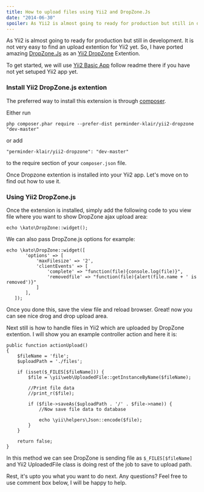```yaml
---
title: How to upload files using Yii2 and DropZone.Js
date: "2014-06-30"
spoiler: As Yii2 is almost going to ready for production but still in development
---
```


As Yii2 is almost going to ready for production but still in development. It is not very easy to find an upload extention for Yii2 yet. So, I have ported amazing [DropZone.Js](http://www.dropzonejs.com/)  as an [Yii2 DropZone](https://github.com/perminder-klair/yii2-dropzone) Extention.

<!-- end -->

To get started, we will use [Yii2 Basic App](https://github.com/yiisoft/yii2-app-basic/) follow readme there if you have not yet setuped Yii2 app yet.

### Install Yii2 DropZone.js extention

The preferred way to install this extension is through [composer](http://getcomposer.org/download/).

Either run

```
php composer.phar require --prefer-dist perminder-klair/yii2-dropzone "dev-master"
```

or add

```
"perminder-klair/yii2-dropzone": "dev-master"
```

to the require section of your `composer.json` file.

Once Dropzone extention is installed into your Yii2 app. Let's move on to find out how to use it.

### Using Yii2 DropZone.js

Once the extension is installed, simply add the following code to you view file where you want to show DropZone ajax upload area:

```language-php
echo \kato\DropZone::widget();
```

We can also pass DropZone.js options for example:

```language-php
echo \kato\DropZone::widget([
       'options' => [
           'maxFilesize' => '2',
           'clientEvents' => [
               'complete' => "function(file){console.log(file)}",
               'removedfile' => "function(file){alert(file.name + ' is removed')}"
           ]
       ],
   ]);
```

Once you done this, save the view file and reload browser.
Great! now you can see nice drog and drop upload area.

Next still is how to handle files in Yii2 which are uploaded by DropZone extention. I will show you an example controller action and here it is:

```language-php
public function actionUpload()
{
    $fileName = 'file';
    $uploadPath = './files';

    if (isset($_FILES[$fileName])) {
        $file = \yii\web\UploadedFile::getInstanceByName($fileName);

        //Print file data
        //print_r($file);

        if ($file->saveAs($uploadPath . '/' . $file->name)) {
            //Now save file data to database

            echo \yii\helpers\Json::encode($file);
        }
    }

    return false;
}
```

In this method we can see DropZone is sending file as `$_FILES[$fileName]` and Yii2 UploadedFile class is doing rest of the job to save to upload path.

Rest, it's upto you what you want to do next.
Any questions? Feel free to use comment box below, I will be happy to help.
